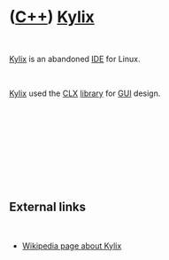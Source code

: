 
 

 

 

 

 

([C++](Cpp.md)) [Kylix](CppKylix.md)
======================================

 

[Kylix](CppKylix.md) is an abandoned [IDE](CppIde.md) for Linux.

 

[Kylix](CppKylix.md) used the [CLX](CppClx.md)
[library](CppLibrary.md) for [GUI](CppGui.md) design.

 

 

 

 

 

External links
--------------

 

-   [Wikipedia page about
    Kylix](http://en.wikipedia.org/wiki/Kylix_%28software%29)

 

 

 

 

 

 

